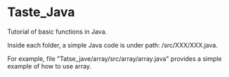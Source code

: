# Taste_Java

Tutorial of basic functions in Java.

Inside each folder,  a simple Java code is under path: /src/XXX/XXX.java.

For example, file "Tatse_jave/array/src/array/array.java" provides a simple example of how to use array. 


